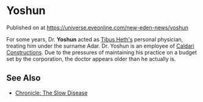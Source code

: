 # Yoshun
Published on  at https://universe.eveonline.com/new-eden-news/yoshun

For some years, Dr. **Yoshun** acted as [Tibus Heth's](6E1MZyo3l7DscBmmOdp7KG) personal physician, treating him under the surname Adar. Dr. Yoshun is an employee of [Caldari Constructions](7EMQvTSGfNzShTzezxnMao). Due to the pressures of maintaining his practice on a budget set by the corporation, the doctor appears older than he actually is.

See Also
--------
-   [Chronicle: The Slow Disease](1xYkjfLitgVJ5d7jsOqBGL)

